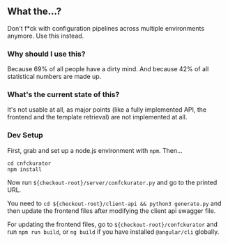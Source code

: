 ## What the...?

Don't f\*ck with configuration pipelines across multiple environments anymore. Use this
instead.

### Why should I use this?
Because 69% of all people have a dirty mind.  And because 42% of all statistical numbers
are made up.

### What's the current state of this?
It's not usable at all, as major points (like a fully implemented API, the frontend and the template retrieval) are not
implemented at all.

### Dev Setup

First, grab and set up a node.js environment with `npm`. Then...

```
cd cnfckurator
npm install
```

Now run `${checkout-root}/server/confckurator.py` and go to the printed URL.

You need to `cd ${checkout-root}/client-api && python3 generate.py` and then update the frontend files after modifying
the client api swagger file.

For updating the frontend files, go to `${checkout-root}/confckurator` and run `npm run build`, or
`ng build` if you have installed `@angular/cli` globally.
